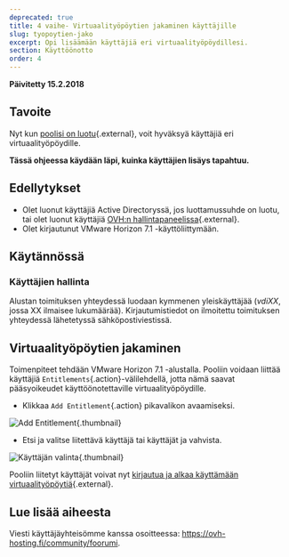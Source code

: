 ```yaml
---
deprecated: true
title: 4 vaihe- Virtuaalityöpöytien jakaminen käyttäjille
slug: tyopoytien-jako
excerpt: Opi lisäämään käyttäjiä eri virtuaalityöpöydillesi.
section: Käyttöönotto
order: 4
---
```


**Päivitetty 15.2.2018**

## Tavoite

Nyt kun [poolisi on luotu](https://docs.ovh.com/fi/cloud-desktop-infrastructure/kuinka-luodaan-pool/){.external}, voit hyväksyä käyttäjiä eri virtuaalityöpöydille.

**Tässä ohjeessa käydään läpi, kuinka käyttäjien lisäys tapahtuu.**


## Edellytykset

- Olet luonut käyttäjiä Active Directoryssä, jos luottamussuhde on luotu, tai olet luonut käyttäjiä [OVH:n hallintapaneelissa](https://www.ovh.com/auth/?action=gotomanager&from=https://www.ovh.ie/&ovhSubsidiary=ie){.external}.
- Olet kirjautunut VMware Horizon 7.1 -käyttöliittymään.



## Käytännössä

### Käyttäjien hallinta

Alustan toimituksen yhteydessä luodaan kymmenen yleiskäyttäjää (*vdiXX*, jossa XX ilmaisee lukumäärää). Kirjautumistiedot on ilmoitettu toimituksen yhteydessä lähetetyssä sähköpostiviestissä.



## Virtuaalityöpöytien jakaminen

Toimenpiteet tehdään VMware Horizon 7.1 -alustalla. Pooliin voidaan liittää käyttäjiä `Entitlements`{.action}-välilehdellä, jotta nämä saavat pääsyoikeudet käyttöönotettaville virtuaalityöpöydille.

- Klikkaa `Add Entitlement`{.action} pikavalikon avaamiseksi.

![Add Entitlement](images/1200.png){.thumbnail}

- Etsi ja valitse liitettävä käyttäjä tai käyttäjät ja vahvista.

![Käyttäjän valinta](images/1201.png){.thumbnail}


Pooliin liitetyt käyttäjät voivat nyt [kirjautua ja alkaa käyttämään virtuaalityöpöytiä](https://docs.ovh.com/fi/cloud-desktop-infrastructure/kirjautuminen-tyopoydille/){.external}.


## Lue lisää aiheesta

Viesti käyttäjäyhteisömme kanssa osoitteessa: <https://ovh-hosting.fi/community/foorumi>.